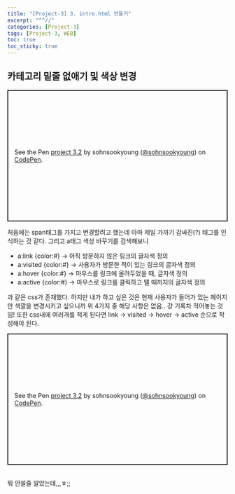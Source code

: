 ```yaml
---
title: "[Project-3] 3. intro.html 만들기"
excerpt: "^^//"
categories: [Project-3]
tags: [Project-3, WEB]
toc: true
toc_sticky: true
---
```


## 카테고리 밑줄 없애기 및 색상 변경

<p class="codepen" data-height="300" data-default-tab="html,result" data-slug-hash="bGYeOeQ" data-user="sohnsookyoung" style="height: 300px; box-sizing: border-box; display: flex; align-items: center; justify-content: center; border: 2px solid; margin: 1em 0; padding: 1em;">
  <span>See the Pen <a href="https://codepen.io/sohnsookyoung/pen/bGYeOeQ">
  project 3.2</a> by sohnsookyoung (<a href="https://codepen.io/sohnsookyoung">@sohnsookyoung</a>)
  on <a href="https://codepen.io">CodePen</a>.</span>
</p>
<script async src="https://cpwebassets.codepen.io/assets/embed/ei.js"></script>

처음에는 span태그를 가지고 변경할려고 했는데 아마 제일 가까기 감싸진(?) 태그를 인식하는 것 같다. 그리고 a태그 색상 바꾸기를 검색해보니

- a:link {color:#} -> 아직 방문하지 않은 링크의 글자색 정의
- a:visited {color:#} -> 사용자가 방문한 적이 있는 링크의 글자색 정의
- a:hover {color:#} -> 마우스를 링크에 올려두었을 때, 글자색 정의
- a:active {color:#} -> 마우스로 링크를 클릭하고 뗄 때까지의 글자색 정의<br>

과 같은 css가 존재했다. 하지만 내가 하고 싶은 것은 현재 사용자가 들어가 있는 페이지만 색깔을 변경시키고 싶으니까 위 4가지 중 해당 사항은 없음.. 걍 기록차 적어놓는 것임! 또한 css내에 여러개를 적게 된다면 link -> visited -> hover -> active 순으로 작성해야 된다.

<p class="codepen" data-height="300" data-default-tab="html,result" data-slug-hash="bGYeOeQ" data-user="sohnsookyoung" style="height: 300px; box-sizing: border-box; display: flex; align-items: center; justify-content: center; border: 2px solid; margin: 1em 0; padding: 1em;">
  <span>See the Pen <a href="https://codepen.io/sohnsookyoung/pen/bGYeOeQ">
  project 3.2</a> by sohnsookyoung (<a href="https://codepen.io/sohnsookyoung">@sohnsookyoung</a>)
  on <a href="https://codepen.io">CodePen</a>.</span>
</p>
<script async src="https://cpwebassets.codepen.io/assets/embed/ei.js"></script>
<br>
뭐 안쓸줄 알았는데,,,ㅎ;;

